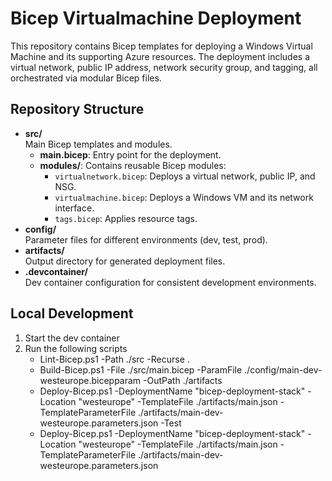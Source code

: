 # Bicep Virtualmachine Deployment

This repository contains Bicep templates for deploying a Windows Virtual Machine and its supporting Azure resources. The deployment includes a virtual network, public IP address, network security group, and tagging, all orchestrated via modular Bicep files.

## Repository Structure

- **src/**  
  Main Bicep templates and modules.
  - **main.bicep**: Entry point for the deployment.
  - **modules/**: Contains reusable Bicep modules:
    - `virtualnetwork.bicep`: Deploys a virtual network, public IP, and NSG.
    - `virtualmachine.bicep`: Deploys a Windows VM and its network interface.
    - `tags.bicep`: Applies resource tags.
- **config/**  
  Parameter files for different environments (dev, test, prod).
- **artifacts/**  
  Output directory for generated deployment files.
- **.devcontainer/**  
  Dev container configuration for consistent development environments.

## Local Development

1. Start the dev container
2. Run the following scripts
    * Lint-Bicep.ps1 -Path ./src -Recurse .
    * Build-Bicep.ps1 -File ./src/main.bicep -ParamFile ./config/main-dev-westeurope.bicepparam -OutPath ./artifacts
    * Deploy-Bicep.ps1 -DeploymentName "bicep-deployment-stack" -Location "westeurope" -TemplateFile ./artifacts/main.json -TemplateParameterFile ./artifacts/main-dev-westeurope.parameters.json -Test
    * Deploy-Bicep.ps1 -DeploymentName "bicep-deployment-stack" -Location "westeurope" -TemplateFile ./artifacts/main.json -TemplateParameterFile ./artifacts/main-dev-westeurope.parameters.json
